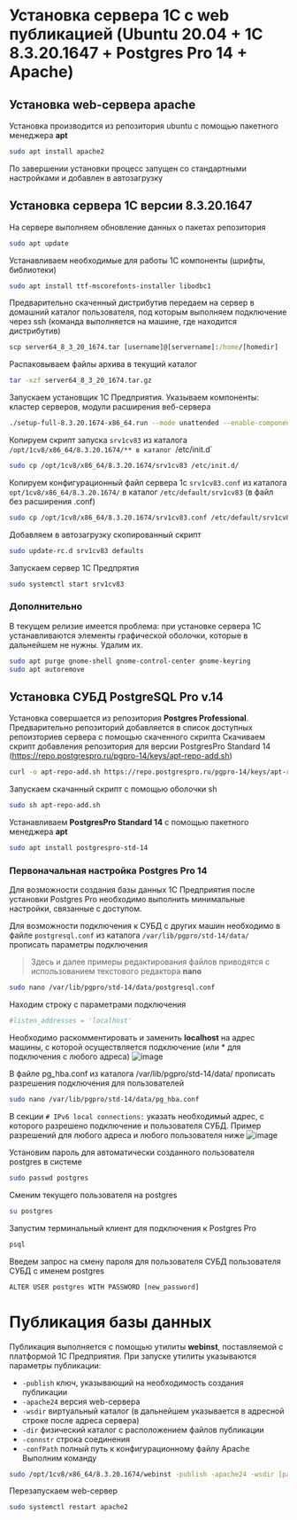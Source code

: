 # Установка сервера 1С с web публикацией (Ubuntu 20.04 + 1С 8.3.20.1647 + Postgres Pro 14 + Apache)
## Установка web-сервера apache
Установка производится из репозитория ubuntu с помощью пакетного менеджера **apt**

```bash
sudo apt install apache2
```
По завершении установки процесс запущен со стандартными настройками и добавлен в автозагрузку

## Установка сервера 1С версии 8.3.20.1647
На сервере выполняем обновление данных о пакетах репозитория
```bash
sudo apt update
```
Устанавливаем необходимые для работы 1С компоненты (шрифты, библиотеки)
```bash
sudo apt install ttf-mscorefonts-installer libodbc1
```
Предварительно скаченный дистрибутив передаем на сервер в домашний каталог пользователя, под которым выполняем подключение через ssh (команда выполняется на машине, где находится дистрибутив)
```cmd
scp server64_8_3_20_1674.tar [username]@[servername]:/home/[homedir]
```
Распаковываем файлы архива в текущий каталог
```bash
tar -xzf server64_8_3_20_1674.tar.gz
```
Запускаем установщик 1С Предприятия. Указываем компоненты: кластер серверов, модули расширения веб-сервера
```bash
./setup-full-8.3.20.1674-x86_64.run --mode unattended --enable-components server,ws
```
Копируем скрипт запуска `srv1cv83` из каталога `/opt/1cv8/x86_64/8.3.20.1674/** в каталог `/etc/init.d`
```bash
sudo cp /opt/1cv8/x86_64/8.3.20.1674/srv1cv83 /etc/init.d/
```
Копируем конфигурационный файл сервера 1с `srv1cv83.conf` из каталога `opt/1cv8/x86_64/8.3.20.1674/` в каталог `/etc/default/srv1cv83` (в файл без расширения .conf)
```bash
sudo cp /opt/1cv8/x86_64/8.3.20.1674/srv1cv83.conf /etc/default/srv1cv83
```
Добавляем в автозагрузку скопированный скрипт
```bash
sudo update-rc.d srv1cv83 defaults
```
Запускаем сервер 1С Предпрятия
```bash
sudo systemctl start srv1cv83
```
### Дополнительно
В текущем релизие имеется проблема: при установке сервера 1С устанавливаются элементы графической оболочки, которые в дальнейшем не нужны.
Удалим их.
```bash
sudo apt purge gnome-shell gnome-control-center gnome-keyring
sudo apt autoremove
```
## Установка СУБД PostgreSQL Pro v.14
Установка совершается из репозитория **Postgres Professional**. Предварительно репозиторий добавляется в список доступных репоизториев сервера с помощью скаченного скрипта
Скачиваем скрипт добавления репозитория для версии PostgresPro Standard 14 (https://repo.postgrespro.ru/pgpro-14/keys/apt-repo-add.sh)
```bash
curl -o apt-repo-add.sh https://repo.postgrespro.ru/pgpro-14/keys/apt-repo-add.sh
```
Запускаем скачанный скрипт с помощью оболочки sh
```bash
sudo sh apt-repo-add.sh
```
Устанавливаем **PostgresPro Standard 14** с помощью пакетного менеджера **apt**
```bash
sudo apt install postgrespro-std-14
```
### Первоначальная настройка Postgres Pro 14
Для возможности создания базы данных 1С Предприятия после установки Postgres Pro необходимо выполнить минимальные настройки, связанные с доступом.

Для возможности подключения к СУБД с других машин необходимо в файле `postgresql.conf` из каталога `/var/lib/pgpro/std-14/data/` прописать параметры подключения
>Здесь и далее примеры редактирования файлов приводятся с использованием текстового редактора **nano**
```bash
sudo nano /var/lib/pgpro/std-14/data/postgresql.conf
```
Находим строку с параметрами подключения
```bash
#listen_addresses = 'localhost'
```
Необходимо раскомментировать и заменить **localhost** на адрес машины, с которой осуществляется подключение (или \* для подключения с любого адреса)
![image](https://user-images.githubusercontent.com/36333345/147487973-5b51258d-1cff-4c15-9afc-4772f4a100cc.png)

В файле pg_hba.conf из каталога /var/lib/pgpro/std-14/data/ прописать разрешения подключения для пользователей
```bash
sudo nano /var/lib/pgpro/std-14/data/pg_hba.conf
```
В секции `# IPv6 local connections:` указать необходимый адрес, с которого разрешено подключение и пользователя СУБД. Пример разрешений для любого адреса и любого пользователя ниже
![image](https://user-images.githubusercontent.com/36333345/147547654-c637b310-2e87-42fd-88d9-34abb0cb53d0.png)

Установим пароль для автоматически созданного пользователя postgres в системе
```bash
sudo passwd postgres
```
Сменим текущего пользователя на postgres
```bash
su postgres
```
Запустим терминальный клиент для подключения к Postgres Pro

```bash
psql
```
Введем запрос на смену пароля для пользователя СУБД пользователя СУБД с именем postgres
```
ALTER USER postgres WITH PASSWORD [new_password]
```
# Публикация базы данных
Публикация выполняется с помощью утилиты **webinst**, поставляемой с платформой 1С Предприятия.
При запуске утилиты указываются параметры публикации:
+ `-publish` ключ, указывающий на необходимость создания публикации  
+ `-apache24` версия web-сервера  
+ `-wsdir` виртуальный каталог (в дальнейшем указывается в адресной строке после адреса сервера)
+ `-dir` физический каталог с расположением файлов публикации
+ `-connstr` строка соединения
+ `-confPath` полный путь к конфигурационному файлу Apache  
Выполним команду
```bash
sudo /opt/1cv8/x86_64/8.3.20.1674/webinst -publish -apache24 -wsdir [path_name] -dir /www -connstr "Srvr=localhost;Ref=[base_name];" -confpath /etc/apache2/apache2.conf
```
Перезапускаем web-сервер
```bash
sudo systemctl restart apache2
```
